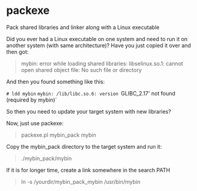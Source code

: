 # packexe
Pack shared libraries and linker along with a Linux executable

Did you ever had a Linux executable on one system and need to run
it on another system (with same architecture)? Have you just copied it
over and then got:

> mybin: error while loading shared libraries: libselinux.so.1: cannot open shared object file: No such file or directory

And then you found something like this:

`# ldd mybin`
`mybin: /lib/libc.so.6: version `GLIBC_2.17' not found (required by mybin)`

So then you need to update your target system with new libraries?

Now, just use packexe:

> packexe.pl mybin_pack mybin

Copy the mybin_pack directory to the target system and run it:

> ./mybin_pack/mybin

If it is for longer time, create a link somewhere in the search PATH

> ln -s /yourdir/mybin_pack_mybin /usr/bin/mybin
